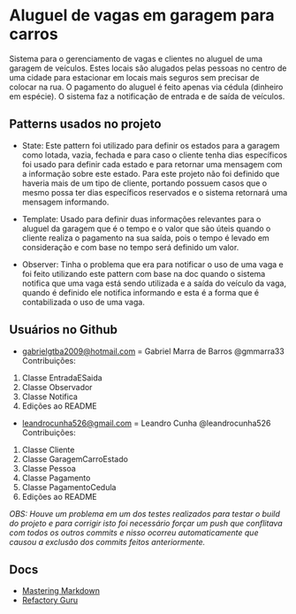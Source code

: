 # Aluguel de vagas em garagem para carros

Sistema para o gerenciamento de vagas e clientes no aluguel de uma garagem de veículos. Estes locais são alugados pelas pessoas no centro de uma cidade para estacionar em locais mais seguros sem precisar de colocar na rua. O pagamento do aluguel é feito apenas via cédula (dinheiro em espécie). O sistema faz a notificação de entrada e de saída de veículos.

## Patterns usados no projeto

- State: Este pattern foi utilizado para definir os estados para a garagem como lotada, vazia, fechada e para caso o cliente tenha dias específicos foi usado para definir cada estado e para retornar uma mensagem com a informação sobre este estado. Para este projeto não foi definido que haveria mais de um tipo de cliente, portando possuem casos que o mesmo possa ter dias específicos reservados e o sistema retornará uma mensagem informando.
   
- Template: Usado para definir duas informações relevantes para o aluguel da garagem que é o tempo e o valor que são úteis quando o cliente realiza o pagamento na sua saída, pois o tempo é levado em consideração e com base no tempo será definido um valor. 

- Observer: Tinha o problema que era para notificar o uso de uma vaga e foi feito utilizando este pattern com base na doc quando o sistema notifica que uma vaga está sendo utilizada e a saída do veículo da vaga, quando é definido ele notifica informando e esta é a forma que é contabilizada o uso de uma vaga.

## Usuários no Github

- gabrielgtba2009@hotmail.com = Gabriel Marra de Barros @gmmarra33  
Contribuições:

1. Classe EntradaESaida
1. Classe Observador
1. Classe Notifica
1. Edições ao README

- leandrocunha526@gmail.com = Leandro Cunha @leandrocunha526  
Contribuições:

1. Classe Cliente
1. Classe GaragemCarroEstado
1. Classe Pessoa
1. Classe Pagamento
1. Classe PagamentoCedula
1. Edições ao README

_OBS: Houve um problema em um dos testes realizados para testar o build do projeto e para corrigir isto foi necessário forçar um push que conflitava com todos os outros commits e nisso ocorreu automaticamente que causou a exclusão dos commits feitos anteriormente._

## Docs

- [Mastering Markdown](https://guides.github.com/features/mastering-markdown/)
- [Refactory Guru](https://refactoring.guru/pt-br/design-patterns)
